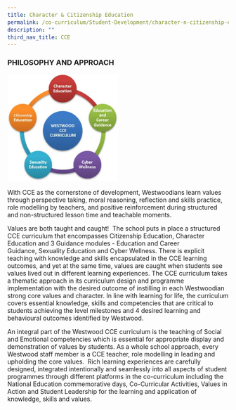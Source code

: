 ```yaml
---
title: Character & Citizenship Education
permalink: /co-curriculum/Student-Development/character-n-citizenship-education
description: ""
third_nav_title: CCE
---
```

### PHILOSOPHY AND APPROACH


<img src="/images/CCE.jpg" 
     style="width:50%">
		 
With CCE as the cornerstone of development, Westwoodians learn values through perspective taking, moral reasoning, reflection and skills practice, role modelling by teachers, and positive reinforcement during structured and non-structured lesson time and teachable moments.

  

Values are both taught and caught!  The school puts in place a structured CCE curriculum that encompasses Citizenship Education, Character Education and 3 Guidance modules - Education and Career Guidance, Sexuality Education and Cyber Wellness. There is explicit teaching with knowledge and skills encapsulated in the CCE learning outcomes, and yet at the same time, values are caught when students see values lived out in different learning experiences. The CCE curriculum takes a thematic approach in its curriculum design and programme implementation with the desired outcome of instilling in each Westwoodian strong core values and character. In line with learning for life, the curriculum covers essential knowledge, skills and competencies that are critical to students achieving the level milestones and 4 desired learning and behavioural outcomes identified by Westwood. 

  

An integral part of the Westwood CCE curriculum is the teaching of Social and Emotional competencies which is essential for appropriate display and demonstration of values by students. As a whole school approach, every Westwood staff member is a CCE teacher, role modelling in leading and upholding the core values.  Rich learning experiences are carefully designed, integrated intentionally and seamlessly into all aspects of student programmes through different platforms in the co-curriculum including the National Education commemorative days, Co-Curricular Activities, Values in Action and Student Leadership for the learning and application of knowledge, skills and values.